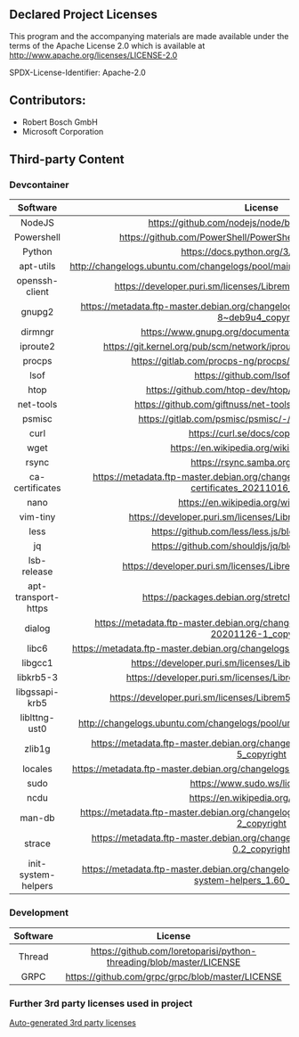 ## Declared Project Licenses

This program and the accompanying materials are made available under the terms
of the Apache License 2.0 which is available at
http://www.apache.org/licenses/LICENSE-2.0

SPDX-License-Identifier: Apache-2.0

## Contributors:

- Robert Bosch GmbH
- Microsoft Corporation

## Third-party Content

### Devcontainer

|      Software       |                                                     License                                                      |
| :-----------------: | :--------------------------------------------------------------------------------------------------------------: |
|       NodeJS        |                                https://github.com/nodejs/node/blob/master/LICENSE                                |
|     Powershell      |                         https://github.com/PowerShell/PowerShell/blob/master/LICENSE.txt                         |
|       Python        |                                      https://docs.python.org/3/license.html                                      |
|      apt-utils      |              http://changelogs.ubuntu.com/changelogs/pool/main/a/apt/apt_1.6.12ubuntu0.2/copyright               |
|   openssh-client    |                       https://developer.puri.sm/licenses/Librem5/Birch/openssh-client.html                       |
|       gnupg2        |        https://metadata.ftp-master.debian.org/changelogs//main/g/gnupg2/gnupg2_2.1.18-8~deb9u4_copyright         |
|       dirmngr       |                               https://www.gnupg.org/documentation/manuals/dirmngr/                               |
|      iproute2       |                    https://git.kernel.org/pub/scm/network/iproute2/iproute2.git/tree/COPYING                     |
|       procps        |                            https://gitlab.com/procps-ng/procps/-/blob/newlib/COPYING                             |
|        lsof         |                                         https://github.com/lsof-org/lsof                                         |
|        htop         |                                https://github.com/htop-dev/htop/blob/main/COPYING                                |
|      net-tools      |                            https://github.com/giftnuss/net-tools/blob/master/COPYING                             |
|       psmisc        |                              https://gitlab.com/psmisc/psmisc/-/blob/master/COPYING                              |
|        curl         |                                       https://curl.se/docs/copyright.html                                        |
|        wget         |                                    https://en.wikipedia.org/wiki/Wget#License                                    |
|        rsync        |                                         https://rsync.samba.org/GPL.html                                         |
|   ca-certificates   |   https://metadata.ftp-master.debian.org/changelogs//main/c/ca-certificates/ca-certificates_20211016_copyright   |
|        nano         |                                      https://en.wikipedia.org/wiki/GNU_nano                                      |
|      vim-tiny       |                          https://developer.puri.sm/licenses/Librem5/Birch/vim-tiny.html                          |
|        less         |                               https://github.com/less/less.js/blob/master/LICENSE                                |
|         jq          |                                https://github.com/shouldjs/jq/blob/master/LICENSE                                |
|     lsb-release     |                        https://developer.puri.sm/licenses/Librem5/Birch/lsb-release.html                         |
| apt-transport-https |                             https://packages.debian.org/stretch/apt-transport-https                              |
|       dialog        |         https://metadata.ftp-master.debian.org/changelogs//main/d/dialog/dialog_1.3-20201126-1_copyright         |
|        libc6        |              https://metadata.ftp-master.debian.org/changelogs//main/g/glibc/glibc_2.32-4_copyright              |
|       libgcc1       |                          https://developer.puri.sm/licenses/Librem5/Birch/libgcc1.html                           |
|      libkrb5-3      |                         https://developer.puri.sm/licenses/Librem5/Birch/libkrb5-3.html                          |
|   libgssapi-krb5    |                      https://developer.puri.sm/licenses/Librem5/Birch/libgssapi-krb5-2.html                      |
|    liblttng-ust0    |                http://changelogs.ubuntu.com/changelogs/pool/universe/u/ust/ust_2.10.1-1/copyright                |
|       zlib1g        |            https://metadata.ftp-master.debian.org/changelogs//main/z/zlib/zlib_1.2.8.dfsg-5_copyright            |
|       locales       |              https://metadata.ftp-master.debian.org/changelogs//main/g/glibc/glibc_2.32-4_copyright              |
|        sudo         |                                         https://www.sudo.ws/license.html                                         |
|        ncdu         |                                        https://en.wikipedia.org/wiki/Ncdu                                        |
|       man-db        |            https://metadata.ftp-master.debian.org/changelogs//main/m/man-db/man-db_2.9.4-2_copyright             |
|       strace        |            https://metadata.ftp-master.debian.org/changelogs//main/s/strace/strace_4.26-0.2_copyright            |
| init-system-helpers | https://metadata.ftp-master.debian.org/changelogs//main/i/init-system-helpers/init-system-helpers_1.60_copyright |

### Development

| Software |                               License                                |
| :------: | :------------------------------------------------------------------: |
|  Thread  | https://github.com/loretoparisi/python-threading/blob/master/LICENSE |
|   GRPC   |           https://github.com/grpc/grpc/blob/master/LICENSE           |

### Further 3rd party licenses used in project

[Auto-generated 3rd party licenses](./NOTICE-3RD-PARTY-CONTENT.md)
